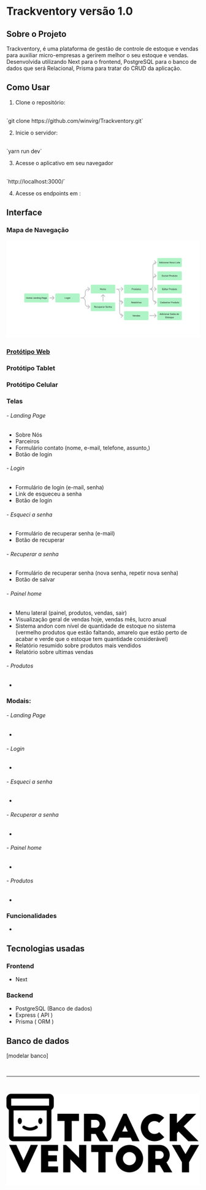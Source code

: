 # Trackventory versão 1.0

## Sobre o Projeto

Trackventory, é uma plataforma de gestão de controle de estoque e vendas para auxiliar micro-empresas a gerirem melhor o seu estoque e vendas. Desenvolvida utilizando Next para o frontend, PostgreSQL para o banco de dados que será Relacional, Prisma para tratar do CRUD da aplicação.

## Como Usar

1. Clone o repositório:
<br/>
    `git clone https://github.com/winvirg/Trackventory.git`

2. Inicie o servidor:
<br/>
    `yarn run dev`

3. Acesse o aplicativo em seu navegador
<br/>
    `http://localhost:3000/`

4. Acesse os endpoints em :
   

## Interface

### Mapa de Navegação

![Mapa de Navegacao](./public/images/mapaNavega.png)

### [Protótipo Web](https://www.figma.com/proto/UXAOZdcM73NG3IY4fAIP3m/Trackventory?page-id=2%3A3&node-id=2-43&viewport=-1450%2C-104%2C0.43&t=NwnBOMPXAE8cDupy-1&scaling=min-zoom&content-scaling=fixed)

### Protótipo Tablet

### Protótipo Celular

### Telas

###### - Landing Page
* Sobre Nós
* Parceiros
* Formulário contato (nome, e-mail, telefone, assunto,)
* Botão de login

###### - Login
* Formulário de login (e-mail, senha)
* Link de esqueceu a senha
* Botão de login

###### - Esqueci a senha
* Formulário de recuperar senha (e-mail)
* Botão de recuperar

###### - Recuperar a senha
* Formulário de recuperar senha (nova senha, repetir nova senha)
* Botão de salvar

###### - Painel home
* Menu lateral (painel, produtos, vendas, sair)
* Visualização geral de vendas hoje, vendas mês, lucro anual
* Sistema andon com nível de quantidade de estoque no sistema (vermelho produtos que estão faltando, amarelo que estão perto de acabar e verde que o estoque tem quantidade considerável)
* Relatório resumido sobre produtos mais vendidos
* Relatório sobre ultimas vendas

###### - Produtos
* 

### Modais:

###### - Landing Page
* 

###### - Login
* 

###### - Esqueci a senha
* 

###### - Recuperar a senha
* 

###### - Painel home
* 

###### - Produtos
* 

### Funcionalidades

* 

## Tecnologias usadas
 
### Frontend
- Next

### Backend
- PostgreSQL (Banco de dados)
- Express ( API )
- Prisma ( ORM )

## Banco de dados

[modelar banco]

<br/>
<hr>
<br/>

![TrackVentory](./public/images/logo_preta.png)